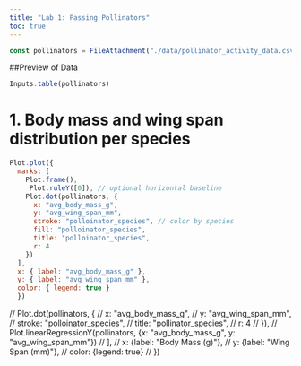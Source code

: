 ```yaml
---
title: "Lab 1: Passing Pollinators"
toc: true
---
```


```js
const pollinators = FileAttachment("./data/pollinator_activity_data.csv").csv({ typed: true })
```
##Preview of Data
```js
Inputs.table(pollinators)
```

# 1. Body mass and wing span distribution per species

```js
Plot.plot({
  marks: [
    Plot.frame(),
     Plot.ruleY([0]), // optional horizontal baseline
    Plot.dot(pollinators, {
      x: "avg_body_mass_g",
      y: "avg_wing_span_mm",
      stroke: "polloinator_species", // color by species
      fill: "polloinator_species",
      title: "polloinator_species",
      r: 4
    })
  ],
  x: { label: "avg_body_mass_g" },
  y: { label: "avg_wing_span_mm" },
  color: { legend: true }
  })
  ```

//     Plot.dot(pollinators, {
//       x: "avg_body_mass_g",
//       y: "avg_wing_span_mm",
//       stroke: "polloinator_species",
//       title: "pollinator_species",
//       r: 4
//     }),
//     Plot.linearRegressionY(pollinators, {x: "avg_body_mass_g", y: "avg_wing_span_mm"})
//   ],
//   x: {label: "Body Mass (g)"},
//   y: {label: "Wing Span (mm)"},
//   color: {legend: true}
// })
```